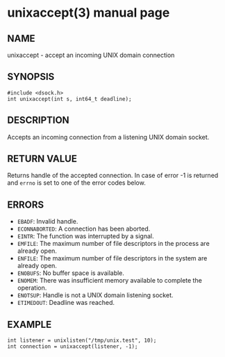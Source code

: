 # unixaccept(3) manual page

## NAME

unixaccept - accept an incoming UNIX domain connection

## SYNOPSIS

```
#include <dsock.h>
int unixaccept(int s, int64_t deadline);
```

## DESCRIPTION

Accepts an incoming connection from a listening UNIX domain socket.

## RETURN VALUE

Returns handle of the accepted connection. In case of error -1 is returned and `errno` is set to one of the error codes below.

## ERRORS

* `EBADF`: Invalid handle.
* `ECONNABORTED`: A connection has been aborted.
* `EINTR`: The function was interrupted by a signal.
* `EMFILE`: The maximum number of file descriptors in the process are already open.
* `ENFILE`: The maximum number of file descriptors in the system are already open.
* `ENOBUFS`: No buffer space is available.
* `ENOMEM`: There was insufficient memory available to complete the operation.
* `ENOTSUP`: Handle is not a UNIX domain listening socket.
* `ETIMEDOUT`: Deadline was reached.

## EXAMPLE

```
int listener = unixlisten("/tmp/unix.test", 10);
int connection = unixaccept(listener, -1);
```

